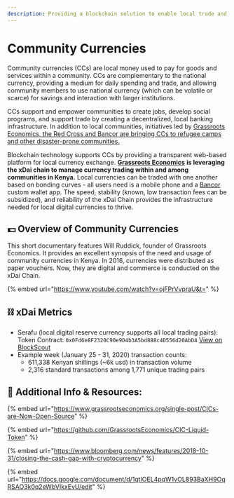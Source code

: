 ```yaml
---
description: Providing a blockchain solution to enable local trade and exchange.
---
```


# Community Currencies

Community currencies \(CCs\) are local money used to pay for goods and services within a community.  CCs are complementary to the national currency, providing a medium for daily spending and trade, and allowing community members to use national currency \(which can be volatile or scarce\) for savings and interaction with larger institutions. 

CCs support and empower communities to create jobs, develop social programs, and support trade by creating a decentralized, local banking infrastructure. In addition to local communities, initiatives led by [Grassroots Economics, the Red Cross and Bancor are bringing CCs to refugee camps and other disaster-prone communities.](https://af.reuters.com/article/kenyaNews/idAFL8N28231Q)

Blockchain technology supports CCs by providing a transparent web-based platform for local currency exchange. [**Grassroots Economics**](https://www.grassrootseconomics.org/) **is leveraging the xDai chain to manage currency trading within and among communities in Kenya.** Local currencies can be traded with one another based on bonding curves - all users need is a mobile phone and a [Bancor ](https://www.bancor.network/)custom wallet app. The speed, stability \(known, low transaction fees can be subsidized\), and reliability of the xDai Chain provides the infrastructure needed for local digital currencies to thrive.

## 💵 Overview of Community Currencies 

This short documentary features Will Ruddick, founder of Grassroots Economics. It provides an excellent synopsis of the need and usage of community currencies in Kenya. In 2016, currencies were distributed as paper vouchers. Now, they are digital and commerce is conducted on the xDai Chain.

{% embed url="https://www.youtube.com/watch?v=ojFPrVvpraU&t=" %}

## ⛓ xDai Metrics 

* Serafu \(local digital reserve currency supports all local trading pairs\): Token Contract: `0x0Fd6e8F2320C90e9D4b3A5bd888c4D556d20AbD4`  [View on BlockScout](https://blockscout.com/poa/xdai/address/0x0fd6e8f2320c90e9d4b3a5bd888c4d556d20abd4/transactions)
* Example week \(January 25 - 31, 2020\) transaction counts:
  * 611,338 Kenyan shillings \(~6k usd\) in transaction volume
  * 2,316 standard transactions among 1,771 unique trading pairs

## 📑 Additional Info & Resources:

{% embed url="https://www.grassrootseconomics.org/single-post/CICs-are-Now-Open-Source" %}

{% embed url="https://github.com/GrassrootsEconomics/CIC-Liquid-Token" %}

{% embed url="https://www.bloomberg.com/news/features/2018-10-31/closing-the-cash-gap-with-cryptocurrency" %}

{% embed url="https://docs.google.com/document/d/1qtlOEL4pqW1vOL893BaXH9OqRSAO3k0q2eWbVIkxEvU/edit" %}





